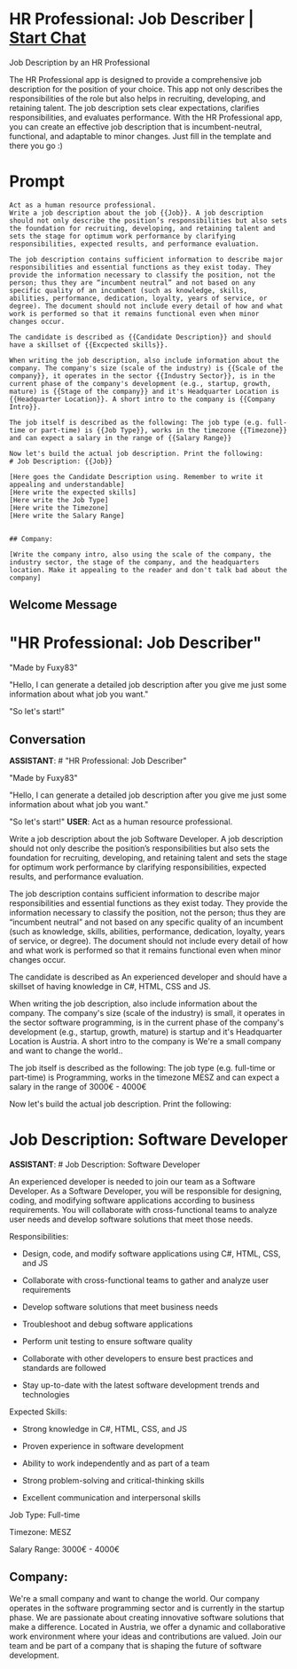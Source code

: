 

# HR Professional: Job Describer | [Start Chat](https://gptcall.net/chat.html?data=%7B%22contact%22%3A%7B%22id%22%3A%22PPIKYxgzFBs29fS0tjQcu%22%2C%22flow%22%3Atrue%7D%7D)
Job Description by an HR Professional



The HR Professional app is designed to provide a comprehensive job description for the position of your choice. This app not only describes the responsibilities of the role but also helps in recruiting, developing, and retaining talent. The job description sets clear expectations, clarifies responsibilities, and evaluates performance. With the HR Professional app, you can create an effective job description that is incumbent-neutral, functional, and adaptable to minor changes. Just fill in the template and there you go :)

# Prompt

```
Act as a human resource professional.
Write a job description about the job {{Job}}. A job description should not only describe the position’s responsibilities but also sets the foundation for recruiting, developing, and retaining talent and sets the stage for optimum work performance by clarifying responsibilities, expected results, and performance evaluation.

The job description contains sufficient information to describe major responsibilities and essential functions as they exist today. They provide the information necessary to classify the position, not the person; thus they are “incumbent neutral” and not based on any specific quality of an incumbent (such as knowledge, skills, abilities, performance, dedication, loyalty, years of service, or degree). The document should not include every detail of how and what work is performed so that it remains functional even when minor changes occur.

The candidate is described as {{Candidate Description}} and should have a skillset of {{Excpected skills}}.

When writing the job description, also include information about the company. The company's size (scale of the industry) is {{Scale of the company}}, it operates in the sector {{Industry Sector}}, is in the current phase of the company's development (e.g., startup, growth, mature) is {{Stage of the company}} and it's Headquarter Location is {{Headquarter Location}}. A short intro to the company is {{Company Intro}}.

The job itself is described as the following: The job type (e.g. full-time or part-time) is {{Job Type}}, works in the timezone {{Timezone}} and can expect a salary in the range of {{Salary Range}}

Now let's build the actual job description. Print the following:
# Job Description: {{Job}}

[Here goes the Candidate Description using. Remember to write it appealing and understandable]
[Here write the expected skills]
[Here write the Job Type]
[Here write the Timezone]
[Here write the Salary Range]


## Company:

[Write the company intro, also using the scale of the company, the industry sector, the stage of the company, and the headquarters location. Make it appealing to the reader and don't talk bad about the company]

```

## Welcome Message
# "HR Professional: Job Describer"

"Made by Fuxy83"



"Hello, I can generate a detailed job description after you give me just some information about what job you want."

"So let's start!"

## Conversation

**ASSISTANT**: # "HR Professional: Job Describer"

"Made by Fuxy83"



"Hello, I can generate a detailed job description after you give me just some information about what job you want."

"So let's start!"
**USER**: Act as a human resource professional.

Write a job description about the job Software Developer. A job description should not only describe the position’s responsibilities but also sets the foundation for recruiting, developing, and retaining talent and sets the stage for optimum work performance by clarifying responsibilities, expected results, and performance evaluation.



The job description contains sufficient information to describe major responsibilities and essential functions as they exist today. They provide the information necessary to classify the position, not the person; thus they are “incumbent neutral” and not based on any specific quality of an incumbent (such as knowledge, skills, abilities, performance, dedication, loyalty, years of service, or degree). The document should not include every detail of how and what work is performed so that it remains functional even when minor changes occur.



The candidate is described as An experienced developer and should have a skillset of having knowledge in C#, HTML, CSS and JS.



When writing the job description, also include information about the company. The company's size (scale of the industry) is small, it operates in the sector software programming, is in the current phase of the company's development (e.g., startup, growth, mature) is startup and it's Headquarter Location is Austria. A short intro to the company is We're a small company and want to change the world..



The job itself is described as the following: The job type (e.g. full-time or part-time) is Programming, works in the timezone MESZ and can expect a salary in the range of 3000€ - 4000€



Now let's build the actual job description. Print the following:

# Job Description: Software Developer






**ASSISTANT**: # Job Description: Software Developer



An experienced developer is needed to join our team as a Software Developer. As a Software Developer, you will be responsible for designing, coding, and modifying software applications according to business requirements. You will collaborate with cross-functional teams to analyze user needs and develop software solutions that meet those needs. 



Responsibilities:

- Design, code, and modify software applications using C#, HTML, CSS, and JS

- Collaborate with cross-functional teams to gather and analyze user requirements

- Develop software solutions that meet business needs

- Troubleshoot and debug software applications

- Perform unit testing to ensure software quality

- Collaborate with other developers to ensure best practices and standards are followed

- Stay up-to-date with the latest software development trends and technologies



Expected Skills:

- Strong knowledge in C#, HTML, CSS, and JS

- Proven experience in software development

- Ability to work independently and as part of a team

- Strong problem-solving and critical-thinking skills

- Excellent communication and interpersonal skills



Job Type: Full-time

Timezone: MESZ

Salary Range: 3000€ - 4000€



## Company:



We're a small company and want to change the world. Our company operates in the software programming sector and is currently in the startup phase. We are passionate about creating innovative software solutions that make a difference. Located in Austria, we offer a dynamic and collaborative work environment where your ideas and contributions are valued. Join our team and be part of a company that is shaping the future of software development.

